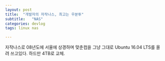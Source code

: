 ```yaml
---
layout: post
title:  "개발자의 자작나스, 최고는 우분투"
subtitle:   "NAS"
categories: devlog
tags: linux nas

---
```


자작나스로 08년도에 서울에 상경하며 맞춘컴을 그냥 그대로 Ubuntu 16.04 LTS를 올려 쓰고있다. 하드만 4TB로 교체.